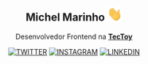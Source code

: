 
<div align="center">

## Michel Marinho <img src="./assets/hi.gif" height="auto" width="30">

 Desenvolvedor Frontend na **[TecToy](https://www.linkedin.com/company/tectoy)**


[![TWITTER](https://img.shields.io/badge/Twitter-black?style=for-the-badge&logo=twitter)](https://twitter.com/marinhomich)
[![INSTAGRAM](https://img.shields.io/badge/Instagram-black?style=for-the-badge&logo=instagram)](https://www.instagram.com/marinhomich)
[![LINKEDIN](https://img.shields.io/badge/Linkedin-black?style=for-the-badge&logo=linkedin)](https://www.linkedin.com/in/marinhomich)

</div>
